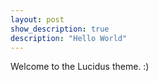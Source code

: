 ```yaml
---
layout: post
show_description: true
description: "Hello World"
---
```


Welcome to the Lucidus theme. :)
